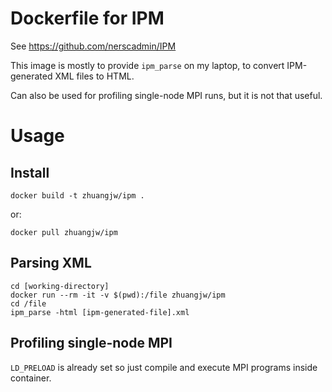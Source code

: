 # Dockerfile for IPM

See https://github.com/nerscadmin/IPM

This image is mostly to provide `ipm_parse` on my laptop, to convert IPM-generated XML files to HTML.

Can also be used for profiling single-node MPI runs, but it is not that useful.

# Usage

## Install

    docker build -t zhuangjw/ipm .

or:

    docker pull zhuangjw/ipm

## Parsing XML

    cd [working-directory]
    docker run --rm -it -v $(pwd):/file zhuangjw/ipm
    cd /file
    ipm_parse -html [ipm-generated-file].xml

## Profiling single-node MPI

`LD_PRELOAD` is already set so just compile and execute MPI programs inside container.
